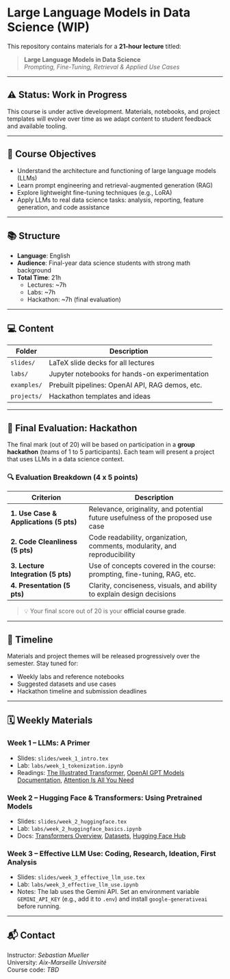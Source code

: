# Large Language Models in Data Science (WIP)

This repository contains materials for a **21-hour lecture** titled:

> **Large Language Models in Data Science**  
> *Prompting, Fine-Tuning, Retrieval & Applied Use Cases*

---

## ⚠️ Status: Work in Progress

This course is under active development. Materials, notebooks, and project templates will evolve over time as we adapt content to student feedback and available tooling.

---

## 🎯 Course Objectives

- Understand the architecture and functioning of large language models (LLMs)
- Learn prompt engineering and retrieval-augmented generation (RAG)
- Explore lightweight fine-tuning techniques (e.g., LoRA)
- Apply LLMs to real data science tasks: analysis, reporting, feature generation, and code assistance

---

## 📚 Structure

- **Language**: English  
- **Audience**: Final-year data science students with strong math background  
- **Total Time**: 21h  
  - Lectures: ~7h  
  - Labs: ~7h  
  - Hackathon: ~7h (final evaluation)

---

## 💻 Content

| Folder | Description |
|--------|-------------|
| `slides/` | LaTeX slide decks for all lectures |
| `labs/` | Jupyter notebooks for hands-on experimentation |
| `examples/` | Prebuilt pipelines: OpenAI API, RAG demos, etc. |
| `projects/` | Hackathon templates and ideas |

---

## 🧪 Final Evaluation: Hackathon

The final mark (out of 20) will be based on participation in a **group hackathon** (teams of 1 to 5 participants). Each team will present a project that uses LLMs in a data science context.

### 🔍 Evaluation Breakdown (4 x 5 points)

| Criterion | Description |
|----------|-------------|
| **1. Use Case & Applications (5 pts)** | Relevance, originality, and potential future usefulness of the proposed use case |
| **2. Code Cleanliness (5 pts)** | Code readability, organization, comments, modularity, and reproducibility |
| **3. Lecture Integration (5 pts)** | Use of concepts covered in the course: prompting, fine-tuning, RAG, etc. |
| **4. Presentation (5 pts)** | Clarity, conciseness, visuals, and ability to explain design decisions |

> 💡 Your final score out of 20 is your **official course grade**.

---

## 📅 Timeline

Materials and project themes will be released progressively over the semester. Stay tuned for:
- Weekly labs and reference notebooks
- Suggested datasets and use cases
- Hackathon timeline and submission deadlines

---

## 🗓️ Weekly Materials

### Week 1 – LLMs: A Primer
- Slides: `slides/week_1_intro.tex`
- Lab: `labs/week_1_tokenization.ipynb`
- Readings: [The Illustrated Transformer](https://jalammar.github.io/illustrated-transformer/), [OpenAI GPT Models Documentation](https://platform.openai.com/docs/guides/gpt), [Attention Is All You Need](https://arxiv.org/abs/1706.03762)

### Week 2 – Hugging Face & Transformers: Using Pretrained Models
- Slides: `slides/week_2_huggingface.tex`
- Lab: `labs/week_2_huggingface_basics.ipynb`
- Docs: [Transformers Overview](https://huggingface.co/docs/transformers/en/index), [Datasets](https://huggingface.co/docs/datasets), [Hugging Face Hub](https://huggingface.co/docs/hub)

### Week 3 – Effective LLM Use: Coding, Research, Ideation, First Analysis
- Slides: `slides/week_3_effective_llm_use.tex`
- Lab: `labs/week_3_effective_llm_use.ipynb`
- Notes: The lab uses the Gemini API. Set an environment variable `GEMINI_API_KEY` (e.g., add it to `.env`) and install `google-generativeai` before running.



---

## 📬 Contact

Instructor: _Sebastian Mueller_  
University: _Aix-Marseille Université_  
Course code: _TBD_
